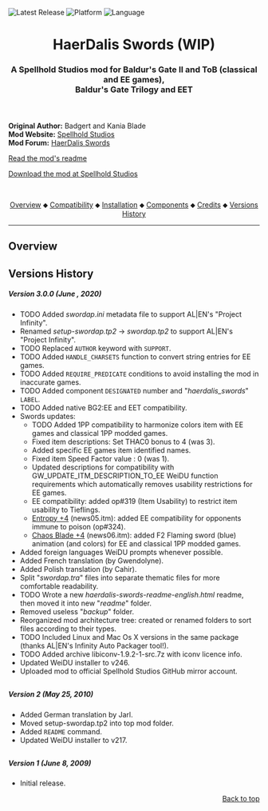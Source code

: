 
![Latest Release](https://img.shields.io/github/v/release/SpellholdStudios/HaerDalis_Swords?include_prereleases&color=darkred)<a name="top" id="top"> </a>
![Platform](https://img.shields.io/static/v1?label=platform&message=windows%20%7C%20macos%20%7C%20linux&color=informational)
![Language](https://img.shields.io/static/v1?label=language&message=English%20%7C%20French%20%7C%20German%20%7C%20Russian&color=limegreen)

<div align="center"><h1></a>HaerDalis Swords (WIP)</h1>

<h3>A Spellhold Studios mod for Baldur's Gate II and ToB (classical and EE games),<br>
Baldur's Gate Trilogy and EET<h3>

</div><br />


**Original Author:** Badgert and Kania Blade  
**Mod Website:** <a href="http://www.shsforums.net/forum/234-miscellaneous-released-mods/">Spellhold Studios</a>  
**Mod Forum:** <a href="">HaerDalis Swords</a>  


[Read the mod's readme]()

[Download the mod at Spellhold Studios](http://www.shsforums.net/files/file/804-haerdalis-swords/)<br>

&nbsp;

<div align="center">
<a href="#intro">Overview</a> &#x2B25; <a href="#compat">Compatibility</a> &#x2B25; <a href="#installation">Installation</a> &#x2B25; <a href="#components">Components</a> &#x2B25; <a href="#credits">Credits</a> &#x2B25; <a href="#versions">Versions History</a></br>
</div>

<hr>


## <a name="intro" id="intro"></a>Overview


## <a name="versions" id="versions"></a>Versions History

##### Version 3.0.0 (June , 2020)

- TODO Added *swordap.ini* metadata file to support AL|EN's "Project Infinity".
- Renamed *setup-swordap.tp2* -> *swordap.tp2* to support AL|EN's "Project Infinity".
- TODO Replaced `AUTHOR` keyword with `SUPPORT`.
- TODO Added `HANDLE_CHARSETS` function to convert string entries for EE games.
- TODO Added `REQUIRE_PREDICATE` conditions to avoid installing the mod in inaccurate games.
- TODO Added component `DESIGNATED` number and "*haerdalis_swords*" `LABEL`.
- TODO Added native BG2:EE and EET compatibility.
- Swords updates:
    - TODO Added 1PP compatibility to harmonize colors item with EE games and classical 1PP modded games.
    - Fixed item descriptions: Set THAC0 bonus to 4 (was 3).
    - Added specific EE games item identified names.
    - Fixed item Speed Factor value : 0 (was 1).
    - Updated descriptions for compatibility with GW_UPDATE_ITM_DESCRIPTION_TO_EE WeiDU function requirements which automatically removes usability restrictions for EE games.
    - EE compatibility: added op#319 (Item Usability) to restrict item usability to Tieflings.
    - <ins>Entropy +4</ins> (news05.itm): added EE compatibility for opponents immune to poison (op#324).
    - <ins>Chaos Blade +4</ins> (news06.itm): added F2 Flaming sword (blue) animation (and colors) for EE and classical 1PP modded games.
- Added foreign languages WeiDU prompts whenever possible.
- Added French translation (by Gwendolyne).
- Added Polish translation (by Cahir).
- Split "*swordap.tra*" files into separate thematic files for more comfortable readability.
- TODO Wrote a new *haerdalis-swords-readme-english.html* readme, then moved it into new "*readme*" folder.
- Removed useless "*backup*" folder.
- Reorganized mod architecture tree: created or renamed folders to sort files according to their types.
- TODO Included Linux and Mac Os X versions in the same package (thanks AL|EN's Infinity Auto Packager tool!).
- TODO Added archive libiconv-1.9.2-1-src.7z with iconv licence info.
- Updated WeiDU installer to v246.
- Uploaded mod to official Spellhold Studios GitHub mirror account.

## 

##### Version 2 (May 25, 2010)

- Added German translation by Jarl.
- Moved setup-swordap.tp2 into top mod folder.
- Added `README` command.
- Updated WeiDU installer to v217.

## 

##### Version 1 (June 8, 2009)

- Initial release.
<div align="right"><a href="#top">Back to top</a></div>
